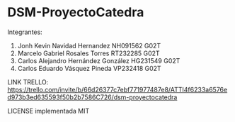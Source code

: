 # DSM-ProyectoCatedra
Integrantes: 
1. Jonh Kevin Navidad Hernandez NH091562 G02T
2. Marcelo Gabriel Rosales Torres RT232285 G02T
3. Carlos Alejandro Hernández González HG231549 G02T
4. Carlos Eduardo Vásquez Pineda VP232418 G02T

LINK TRELLO: https://trello.com/invite/b/66d26377c7ebf771977487e8/ATTI4f6233a6576ed973b3ed635593f50b2b7586C726/dsm-proyectocatedra

LICENSE implementada MIT
